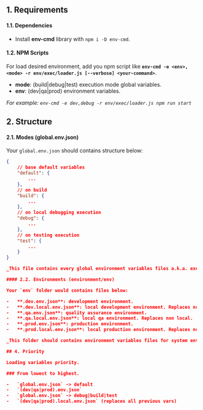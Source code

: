 ## 1. Requirements

#### 1.1. Dependencies

-   Install **env-cmd** library with `npm i -D env-cmd`.

#### 1.2. NPM Scripts

For load desired environment, add you npm script like **`env-cmd -e <env>,<mode> -r env/exec/loader.js [--verbose] <your-command>`**.

-   **mode**: (build|debug|test) execution mode global variables.
-   **env**: (dev|qa|prod) environment variables.

_For example: `env-cmd -e dev,debug -r env/exec/loader.js npm run start`_

## 2. Structure

#### 2.1. Modes (global.env.json)

Your `global.env.json` should contains structure below:

```json
{
    // base default variables
    "default": {
        ...
    },
    // on build
    "build": {
        ...
    },
    // on local debugging execution
    "debug": {
        ...
    },
    // on testing execution
    "test": {
        ...
    }
}

_This file contains every global environment variables files a.k.a. execution modes._

#### 2.2. Environments (environment/env)

Your `env` folder would contains files below:

-   **.dev.env.json**: development environment.
-   **.dev.local.env.json**: local development environment. Replaces non local.
-   **.qa.env.json**: quality assurance environment.
-   **.qa.local.env.json**: local qa environment. Replaces non local.
-   **.prod.env.json**: production environment.
-   **.prod.local.env.json**: local production environment. Replaces non local.

_This folder should contains environment variables files for system environments._

## 4. Priority

Loading variables priority.

### From lowest to highest.

-   `global.env.json` -> default
-   `(dev|qa|prod).env.json`
-   `global.env.json` -> debug|build|test
-   `(dev|qa|prod).local.env.json` (replaces all previous vars)
```

